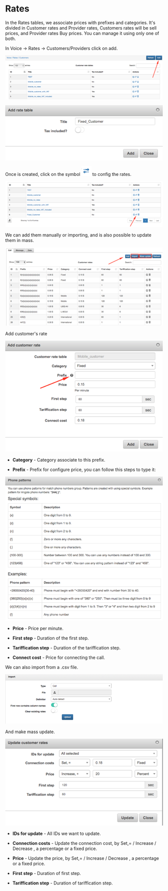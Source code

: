 Rates
=====

In the Rates tables, we associate prices with prefixes and categories. It's divided in Customer rates and Provider rates, Customers rates will be sell prices, and Provider rates Buy prices. You can manage it using only one of both.

In Voice → Rates → Customers/Providers click on add.

![Add rates](./add_rates.png?w=300)

![Add rate table](./add_rate_table.png?w=300)

Once is created, click on the symbol <icon class="image-icon">![ViewIcon1](./icon1.png)</icon> to config the rates.

![Rates config](./rates_config.png?w=300)

We can add them manually or importing, and is also possible to update them in mass.

![Rates add, import, update](./rates_add_import_update.png?w=300)

Add customer's rate

![Customer's rate](./customers_rate.png?w=300)

* **Category** - Category associate to this prefix.


* **Prefix** - Prefix for configure price, you can follow this steps to type it:

![Phone patterns](./patterns.png?w=300)

* **Price** - Price per minute.


* **First step** - Duration of the first step.


* **Tariffication step** - Duration of the tariffication step.


* **Connect cost** - Price for connecting the call.


We can also import from a .csv file.

![Import csv](./import_csv.png?w=300)

And make mass update.

![Update rates](./update_rates.png?w=300)

* **IDs for update** - All IDs we want to update.


* **Connection costs** - Update the connection cost, by Set,= / Increase / Decrease , a percentage or a fixed price.


* **Price** - Update the price, by Set,= / Increase / Decrease , a percentage or a fixed price.


* **First step** - Duration of first step.


* **Tariffication step** - Duration of tariffication step.

